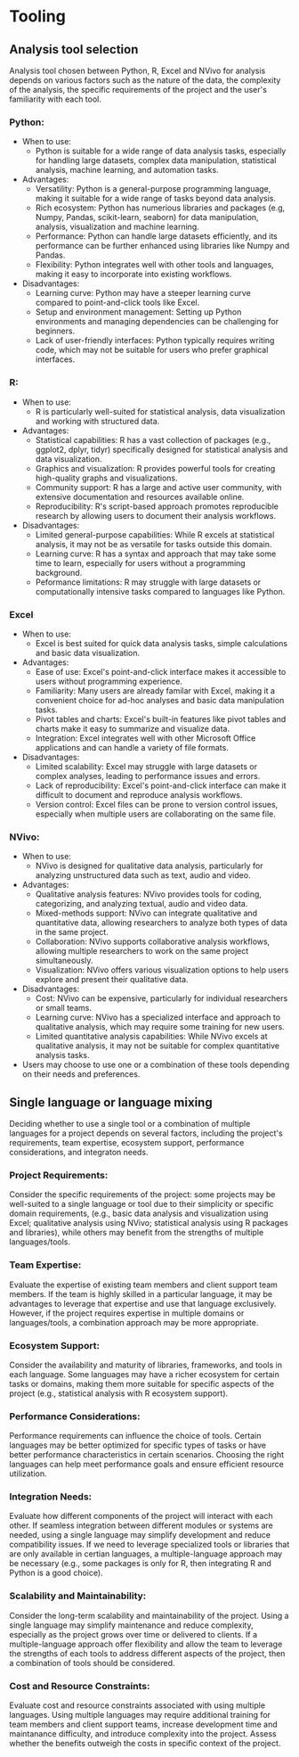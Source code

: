 # Tooling

## Analysis tool selection 

Analysis tool chosen between Python, R, Excel and NVivo for analysis depends on various factors such as the nature of the data, the complexity of the analysis, the specific requirements of the project and the user's familiarity with each tool. 

### Python:

- When to use: 
    - Python is suitable for a wide range of data analysis tasks, especially for handling large datasets, complex data manipulation, statistical analysis, machine learning, and automation tasks.
- Advantages:
    - Versatility: Python is a general-purpose programming language, making it suitable for a wide range of tasks beyond data analysis.
    - Rich ecosystem: Python has numerious libraries and packages (e.g, Numpy, Pandas, scikit-learn, seaborn) for data manipulation, analysis, visualization and machine learning.
    - Performance: Python can handle large datasets efficiently, and its performance can be further enhanced using libraries like Numpy and Pandas.
    - Flexibility: Python integrates well with other tools and languages, making it easy to incorporate into existing workflows.
- Disadvantages:
    - Learning curve: Python may have a steeper learning curve compared to point-and-click tools like Excel.
    - Setup and environment management: Setting up Python environments and managing dependencies can be challenging for beginners.
    - Lack of user-friendly interfaces: Python typically requires writing code, which may not be suitable for users who prefer graphical interfaces.

### R: 

- When to use:
    - R is particularly well-suited for statistical analysis, data visualization and working with structured data.
- Advantages:
    - Statistical capabilities: R has a vast collection of packages (e.g., ggplot2, dplyr, tidyr) specifically designed for statistical analysis and data visualization.
    - Graphics and visualization: R provides powerful tools for creating high-quality graphs and visualizations.
    - Community support: R has a large and active user community, with extensive documentation and resources available online.
    - Reproducibility: R's script-based approach promotes reproducible research by allowing users to document their analysis workflows.
- Disadvantages:
    - Limited general-purpose capabilities: While R excels at statistical analysis, it may not be as versatile for tasks outside this domain.
    - Learning curve: R has a syntax and approach that may take some time to learn, especially for users without a programming background.
    - Peformance limitations: R may struggle with large datasets or computationally intensive tasks compared to languages like Python.
        
### Excel

- When to use: 
    - Excel is best suited for quick data analysis tasks, simple calculations and basic data visualization.
- Advantages:
    - Ease of use: Excel's point-and-click interface makes it accessible to users without programming experience.
    - Familiarity: Many users are already familar with Excel, making it a convenient choice for ad-hoc analyses and basic data manipulation tasks.
    - Pivot tables and charts: Excel's built-in features like pivot tables and charts make it easy to summarize and visualize data.
    - Integration: Excel integrates well with other Microsoft Office applications and can handle a variety of file formats.
- Disadvantages:
    - Limited scalability: Excel may struggle with large datasets or complex analyses, leading to performance issues and errors.
    - Lack of reproducibility: Excel's point-and-click interface can make it difficult to document and reproduce analysis workflows.
    - Version control: Excel files can be prone to version control issues, especially when multiple users are collaborating on the same file.

### NVivo:

- When to use:
    - NVivo is designed for qualitative data analysis, particularly for analyzing unstructured data such as text, audio and video.
- Advantages:
    - Qualitative analysis features: NVivo provides tools for coding, categorizing, and analyzing textual, audio and video data.
    - Mixed-methods support: NVivo can integrate qualitative and quantitative data, allowing researchers to analyze both types of data in the same project.
    - Collaboration: NVivo supports collaborative analysis workflows, allowing multiple researchers to work on the same project simultaneously.
    - Visualization: NVivo offers various visualization options to help users explore and present their qualitative data.
- Disadvantages:
    - Cost: NVivo can be expensive, particularly for individual researchers or small teams.
    - Learning curve: NVivo has a specialized interface and approach to qualitative analysis, which may require some training for new users.
    - Limited quantitative analysis capabilities: While NVivo excels at qualitative analysis, it may not be suitable for complex quantitative analysis tasks.
- Users may choose to use one or a combination of these tools depending on their needs and preferences.

## Single language or language mixing 

Deciding whether to use a single tool or a combination of multiple languages for a project depends on several factors, including the project's requirements, team expertise, ecosystem support, performance considerations, and integraton needs.

### Project Requirements:

Consider the specific requirements of the project: some projects may be well-suited to a single language or tool due to their simplicity or specific domain requirements, (e.g., basic data analysis and visualization using Excel; qualitative analysis using NVivo; statistical analysis using R packages and libraries), while others may benefit from the strengths of multiple languages/tools.

### Team Expertise:

Evaluate the expertise of existing team members and client support team members. If the team is highly skilled in a particular language, it may be advantages to leverage that expertise and use that language exclusively. However, if the project requires expertise in multiple domains or languages/tools, a combination approach may be more appropriate.

### Ecosystem Support:

Consider the availability and maturity of libraries, frameworks, and tools in each language. Some languages may have a richer ecosystem for certain tasks or domains, making them more suitable for specific aspects of the project (e.g., statistical analysis with R ecosystem support).

### Performance Considerations:

Performance requirements can influence the choice of tools. Certain languages may be better optimized for specific types of tasks or have better performance characteristics in certain scenarios. Choosing the right languages can help meet performance goals and ensure efficient resource utilization.

### Integration Needs:

Evaluate how different components of the project will interact with each other. If seamless integration between different modules or systems are needed, using a single language may simplify development and reduce compatibility issues. If we need to leverage specialized tools or libraries that are only available in certian languages, a multiple-language approach may be necessary (e.g., some packages is only for R, then integrating R and Python is a good choice).

### Scalability and Maintainability: 

Consider the long-term scalability and maintainability of the project. Using a single language may simplify maintenance and reduce complexity, especially as the project grows over time or delivered to clients. If a multiple-language approach offer flexibility and allow the team to leverage the strengths of each tools to address different aspects of the project, then a combination of tools should be considered.

### Cost and Resource Constraints:

Evaluate cost and resource constraints associated with using multiple languages. Using multiple languages may require additional training for team members and client support teams, increase development time and maintanance difficulty, and introduce complexity into the project. Assess whether the benefits outweigh the costs in specific context of the project. 